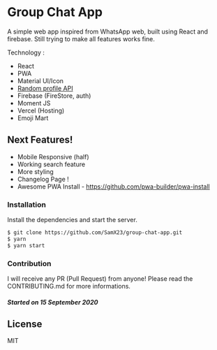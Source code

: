 # Group Chat App

A simple web app inspired from WhatsApp web, built using React and firebase. Still trying to make all features works fine.

Technology :

- React
- PWA
- Material UI/Icon
- [Random profile API](https://avatars.dicebear.com/)
- Firebase (FireStore, auth)
- Moment JS
- Vercel (Hosting)
- Emoji Mart

## Next Features!

- Mobile Responsive (half)
- Working search feature
- More styling
- Changelog Page !
- Awesome PWA Install - https://github.com/pwa-builder/pwa-install
<!-- https://material-ui.com/guides/composition/#link -->

### Installation

Install the dependencies and start the server.

```sh
$ git clone https://github.com/SamX23/group-chat-app.git
$ yarn
$ yarn start
```

### Contribution

I will receive any PR (Pull Request) from anyone! Please read the CONTRIBUTING.md for more informations.

##### Started on 15 September 2020

## License

MIT
